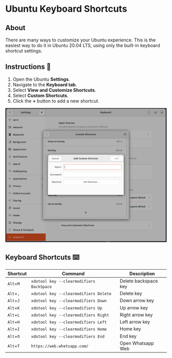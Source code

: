 # Ubuntu Keyboard Shortcuts

## About

There are many ways to customize your Ubuntu experience. This is the easiest way to do it in Ubuntu 20.04 LTS, using only the built-in keyboard shortcut settings.

## Instructions :memo:

1. Open the Ubuntu **Settings**.
2. Navigate to the **Keyboard tab**.
3. Select **View and Customize Shortcuts**.
4. Select **Custom Shortcuts**.
5. Click the **+** button to add a new shortcut.

![Screenshot of Ubuntu Settings](./images/screenshot_settings.png)

## Keyboard Shortcuts :keyboard:

| Shortcut | Command | Description                |
| -------- | ------- | -------------------------- |
| `Alt`+`M`  | `xdotool key --clearmodifiers BackSpace` | Delete backspace key |
| `Alt`+`,`  | `xdotool key --clearmodifiers Delete` | Delete key |
| `Alt`+`J`  | `xdotool key --clearmodifiers Down` | Down arrow key |
| `Alt`+`K`  | `xdotool key --clearmodifiers Up` | Up arrow key |
| `Alt`+`L`  | `xdotool key --clearmodifiers Right` | Right arrow key |
| `Alt`+`H`  | `xdotool key --clearmodifiers Left` | Left arrow key |
| `Alt`+`I`  | `xdotool key --clearmodifiers Home` | Home key |
| `Alt`+`O`  | `xdotool key --clearmodifiers End` | End key |
| `Alt`+`T`  | `https://web.whatsapp.com/` | Open Whatsapp Web |
